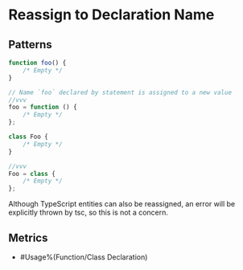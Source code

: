# Reassign to Declaration Name

## Patterns

```js
function foo() {
    /* Empty */
}

// Name `foo` declared by statement is assigned to a new value
//vvv
foo = function () {
    /* Empty */
};
```

```js
class Foo {
    /* Empty */
}

//vvv
Foo = class {
    /* Empty */
};
```

Although TypeScript entities can also be reassigned, an error will be explicitly thrown by
tsc, so this is not a concern.

## Metrics

* #Usage%(Function/Class Declaration)
